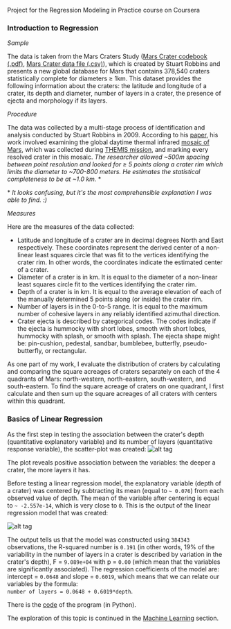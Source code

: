 Project for the Regression Modeling in Practice course on Coursera

### Introduction to Regression
*Sample*

The data is taken from the Mars Craters Study ([Mars Crater codebook (.pdf)](https://d396qusza40orc.cloudfront.net/phoenixassets/data-management-visualization/Mars%20Crater%20Codebook.pdf), [Mars Crater data file (.csv)](https://d396qusza40orc.cloudfront.net/phoenixassets/data-management-visualization/marscrater_pds.csv)), which is created by Stuart Robbins and presents a new global database for Mars that contains 378,540 craters statistically complete for diameters ≥ 1km. This dataset provides the following information about the craters: the latitude and longitude of a crater, its depth and diameter, number of layers in a crater, the presence of ejecta and morphology if its layers. 

*Procedure*

The data was collected by a multi-stage process of identification and analysis conducted by Stuart Robbins in 2009. According to his [paper](http://about.sjrdesign.net/research_mars.html#crater_database_mars), his work involved examining the global daytime thermal infrared [mosaic of Mars](http://www.mars.asu.edu/data/thm_dir/), which was collected during [THEMIS mission](http://www.nasa.gov/mission_pages/themis/mission/index.html), and marking every resolved crater in this mosaic. *The researcher allowed ~500m spacing between point resolution and looked for ≥ 5 points along a crater rim which limits the diameter to ~700-800 meters. He estimates the statistical completeness to be at ~1.0 km.* *

\* *It looks confusing, but it's the most comprehensible explanation I was able to find. :)*

*Measures*

Here are the measures of the data collected:
* Latitude and longitude of a crater are in decimal degrees North and East respectively. These coordinates represent the derived center of a non-linear least squares circle that was fit to the vertices identifying the crater rim. In other words, the coordinates indicate the estimated center of a crater.
* Diameter of a crater is in km. It is equal to the diameter of a non-linear least squares circle fit to the vertices identifying the crater rim.
* Depth of a crater is in km. It is equal to the average elevation of each of the manually determined 5 points along (or inside) the crater rim.
* Number of layers is in the 0-to-5 range. It is equal to the maximum number of cohesive layers in any reliably identified azimuthal direction.
* Crater ejecta is described by categorical codes. The codes indicate if the ejecta is hummocky with short lobes, smooth with short lobes, hummocky with splash, or smooth with splash. The ejecta shape might be: pin-cushion, pedestal, sandbar, bumblebee, butterfly, pseudo-butterfly, or rectangular.

As one part of my work, I evaluate the distribution of craters by calculating and comparing the square acreages of craters separately on each of the 4 quadrants of Mars: north-western, north-eastern, south-western, and south-eastern. To find the square acreage of craters on one quadrant, I first calculate and then sum up the square acreages of all craters with centers within this quadrant.

### Basics of Linear Regression

As the first step in testing the association between the crater's depth (quantitative explanatory variable) and its number of layers (quantitative response variable), the scatter-plot was created:
![alt tag](https://github.com/ekolik/-Python-Distribution_of_craters_on_Mars/blob/master/regression_modeling/depth-vs-numberlayers.png)

The plot reveals positive association between the variables: the deeper a crater, the more layers it has.

Before testing a linear regression model, the explanatory variable (depth of a crater) was centered by subtracting its mean (equal to `~ 0.076`) from each observed value of depth. The mean of the variable after centering is equal to `~ -2.557e-14`, which is very close to `0`. This is the output of the linear regression model that was created:

![alt tag](https://github.com/ekolik/-Python-Distribution_of_craters_on_Mars/blob/master/regression_modeling/output_week2.png)

The output tells us that the model was constructed using `384343` observations, the R-squared number is `0.191` (in other words, 19% of the variability in the number of layers in a crater is described by variation in the crater's depth), F = `9.089e+04` with p = `0.00` (which mean that the variables are significantly associated). The regression coefficients of the model are: intercept = `0.0648` and slope = `0.6019`, which means that we can relate our variables by the formula: <br /> `number of layers = 0.0648 + 0.6019*depth`.

There is the [code](https://github.com/ekolik/-Python-Distribution_of_craters_on_Mars/blob/master/regression_modeling/regression_modeling.py) of the program (in Python).

The exploration of this topic is continued in the [Machine Learning](https://github.com/ekolik/-Python-Distribution_of_craters_on_Mars/blob/master/Machine_learning.md) section.
